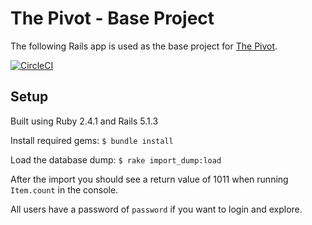 # The Pivot - Base Project

The following Rails app is used as the base project for [The Pivot](http://backend.turing.io/module3/projects/the_pivot).

[![CircleCI](https://circleci.com/gh/tylermarshal/le_pivot.svg?style=svg)](https://circleci.com/gh/tylermarshal/le_pivot)

## Setup

Built using Ruby 2.4.1 and Rails 5.1.3

Install required gems:
`$ bundle install`

Load the database dump:
`$ rake import_dump:load`

After the import you should see a return value of 1011 when running `Item.count` in the console.

All users have a password of `password` if you want to login and explore.


